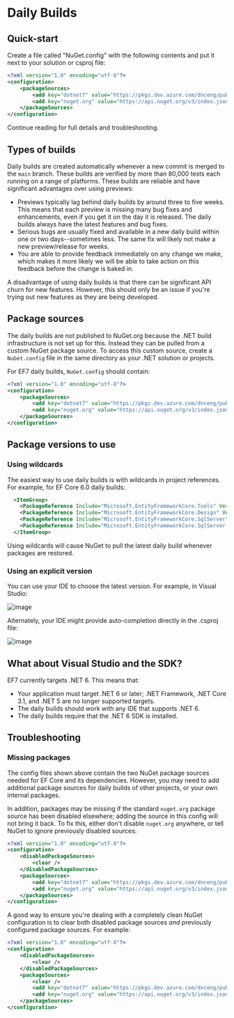 # Daily Builds

## Quick-start

Create a file called "NuGet.config" with the following contents and put it next to your solution or csproj file:

```xml
<?xml version="1.0" encoding="utf-8"?>
<configuration>
    <packageSources>
        <add key="dotnet7" value="https://pkgs.dev.azure.com/dnceng/public/_packaging/dotnet7/nuget/v3/index.json" />
        <add key="nuget.org" value="https://api.nuget.org/v3/index.json" />
    </packageSources>
</configuration>
```

Continue reading for full details and troubleshooting.

## Types of builds

Daily builds are created automatically whenever a new commit is merged to the `main` branch. These builds are verified by more than 80,000 tests each running on a range of platforms. These builds are reliable and have significant advantages over using previews:

* Previews typically lag behind daily builds by around three to five weeks. This means that each preview is missing many bug fixes and enhancements, even if you get it on the day it is released. The daily builds always have the latest features and bug fixes.
* Serious bugs are usually fixed and available in a new daily build within one or two days--sometimes less. The same fix will likely not make a new preview/release for weeks.
* You are able to provide feedback immediately on any change we make, which makes it more likely we will be able to take action on this feedback before the change is baked in.

A disadvantage of using daily builds is that there can be significant API churn for new features. However, this should only be an issue if you're trying out new features as they are being developed.

## Package sources

The daily builds are not published to NuGet.org because the .NET build infrastructure is not set up for this. Instead they can be pulled from a custom NuGet package source. To access this custom source, create a `NuGet.config` file in the same directory as your .NET solution or projects.

For EF7 daily builds, `NuGet.config` should contain:

```xml
<?xml version="1.0" encoding="utf-8"?>
<configuration>
    <packageSources>
        <add key="dotnet7" value="https://pkgs.dev.azure.com/dnceng/public/_packaging/dotnet7/nuget/v3/index.json" />
        <add key="nuget.org" value="https://api.nuget.org/v3/index.json" />
    </packageSources>
</configuration>
```

## Package versions to use

### Using wildcards

The easiest way to use daily builds is with wildcards in project references. For example, for EF Core 6.0 daily builds:

```xml
  <ItemGroup>
    <PackageReference Include="Microsoft.EntityFrameworkCore.Tools" Version="7.0.0-*" />
    <PackageReference Include="Microsoft.EntityFrameworkCore.Design" Version="7.0.0-*" />
    <PackageReference Include="Microsoft.EntityFrameworkCore.SqlServer" Version="7.0.0-*" />
    <PackageReference Include="Microsoft.EntityFrameworkCore.SqlServer.NetTopologySuite" Version="7.0.0-*" />
  </ItemGroup>
```

Using wildcards will cause NuGet to pull the latest daily build whenever packages are restored.

### Using an explicit version

You can use your IDE to choose the latest version. For example, in Visual Studio:

![image](https://user-images.githubusercontent.com/1430078/92644977-01108780-f299-11ea-897e-bb8e9705ada7.png)

Alternately, your IDE might provide auto-completion directly in the .csproj file:

![image](https://user-images.githubusercontent.com/1430078/92645046-1d142900-f299-11ea-9e40-c2b1fe1f61c1.png)

## What about Visual Studio and the SDK?

EF7 currently targets .NET 6. This means that:

* Your application must target .NET 6 or later; .NET Framework, .NET Core 3.1, and .NET 5 are no longer supported targets.
* The daily builds should work with any IDE that supports .NET 6.
* The daily builds require that the .NET 6 SDK is installed.

## Troubleshooting

### Missing packages

The config files shown above contain the two NuGet package sources needed for EF Core and its dependencies. However, you may need to add additional package sources for daily builds of other projects, or your own internal packages.

In addition, packages may be missing if the standard `nuget.org` package source has been disabled elsewhere; adding the source in this config will not bring it back. To fix this, either don't disable `nuget.org` anywhere, or tell NuGet to ignore previously disabled sources:

```xml
<?xml version="1.0" encoding="utf-8"?>
<configuration>
    <disabledPackageSources>
        <clear />
    </disabledPackageSources>
    <packageSources>
        <add key="dotnet7" value="https://pkgs.dev.azure.com/dnceng/public/_packaging/dotnet7/nuget/v3/index.json" />
        <add key="nuget.org" value="https://api.nuget.org/v3/index.json" />
    </packageSources>
</configuration>
```

A good way to ensure you're dealing with a completely clean NuGet configuration is to clear both disabled package sources _and_ previously configured package sources. For example:

```xml
<?xml version="1.0" encoding="utf-8"?>
<configuration>
    <disabledPackageSources>
        <clear />
    </disabledPackageSources>
    <packageSources>
        <clear />
        <add key="dotnet7" value="https://pkgs.dev.azure.com/dnceng/public/_packaging/dotnet7/nuget/v3/index.json" />
        <add key="nuget.org" value="https://api.nuget.org/v3/index.json" />
    </packageSources>
</configuration>
```
